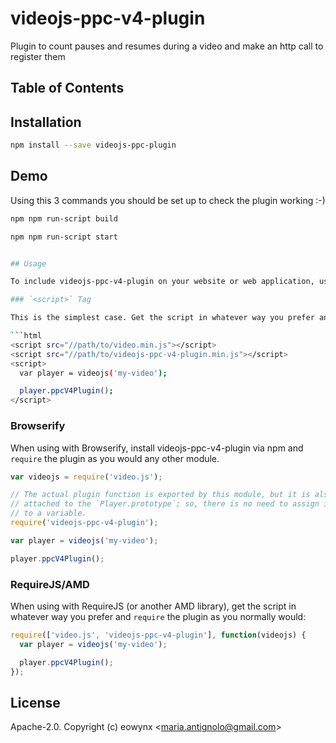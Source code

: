 # videojs-ppc-v4-plugin

Plugin to count pauses and resumes during a video and make an http call to register them

## Table of Contents

<!-- START doctoc -->
<!-- END doctoc -->
## Installation
```sh
npm install --save videojs-ppc-plugin
``` 

## Demo
Using this 3 commands you should be set up to check the plugin working :-)

```sh
npm npm run-script build 
``` 
```sh
npm npm run-script start 


## Usage

To include videojs-ppc-v4-plugin on your website or web application, use any of the following methods.

### `<script>` Tag

This is the simplest case. Get the script in whatever way you prefer and include the plugin _after_ you include [video.js][videojs], so that the `videojs` global is available.

```html
<script src="//path/to/video.min.js"></script>
<script src="//path/to/videojs-ppc-v4-plugin.min.js"></script>
<script>
  var player = videojs('my-video');

  player.ppcV4Plugin();
</script>
```

### Browserify

When using with Browserify, install videojs-ppc-v4-plugin via npm and `require` the plugin as you would any other module.

```js
var videojs = require('video.js');

// The actual plugin function is exported by this module, but it is also
// attached to the `Player.prototype`; so, there is no need to assign it
// to a variable.
require('videojs-ppc-v4-plugin');

var player = videojs('my-video');

player.ppcV4Plugin();
```

### RequireJS/AMD

When using with RequireJS (or another AMD library), get the script in whatever way you prefer and `require` the plugin as you normally would:

```js
require(['video.js', 'videojs-ppc-v4-plugin'], function(videojs) {
  var player = videojs('my-video');

  player.ppcV4Plugin();
});
```

## License

Apache-2.0. Copyright (c) eowynx &lt;maria.antignolo@gmail.com&gt;


[videojs]: http://videojs.com/
